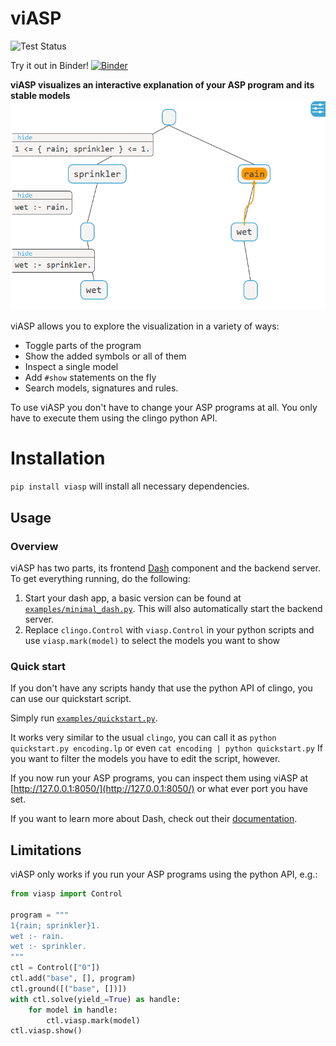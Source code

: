 # viASP

![Test Status](https://github.com/stephanzwicknagl/viasp/actions/workflows/build_and_test.yml/badge.svg)


Try it out in Binder! [![Binder](https://mybinder.org/badge_logo.svg)](https://mybinder.org/v2/gh/stephanzwicknagl/viasp/main?filepath=examples%2Fintro_viasp.ipynb)


**viASP visualizes an interactive explanation of your ASP program and its stable models**
![Example visualization](docs/img/header.png)

viASP allows you to explore the visualization in a variety of ways:

* Toggle parts of the program
* Show the added symbols or all of them
* Inspect a single model
* Add `#show` statements on the fly
* Search models, signatures and rules.

To use viASP you don't have to change your ASP programs at all. You only have to execute them using the clingo python
API.

# Installation

`pip install viasp`
will install all necessary dependencies.

## Usage

### Overview

viASP has two parts, its frontend [Dash](https://dash.plotly.com) component and the backend server. To get everything
running, do the following:

1. Start your dash app, a basic version can be found at [`examples/minimal_dash.py`](examples/minimal_dash.py). This will also automatically start the backend server.
2. Replace `clingo.Control` with `viasp.Control` in your python scripts and use `viasp.mark(model)` to select the models
   you want to show

### Quick start

If you don't have any scripts handy that use the python API of clingo, you can use our quickstart script.

Simply run [`examples/quickstart.py`](examples/quickstart.py).

It works very similar to the usual `clingo`, you can call it as `python quickstart.py encoding.lp` or
even `cat encoding | python quickstart.py`
If you want to filter the models you have to edit the script, however.

If you now run your ASP programs, you can inspect them using viASP at [http://127.0.0.1:8050/](http://127.0.0.1:8050/)
or what ever port you have set.

If you want to learn more about Dash, check out their [documentation](https://dash.plotly.com/layout).

## Limitations

viASP only works if you run your ASP programs using the python API, e.g.:

```python
from viasp import Control

program = """
1{rain; sprinkler}1.
wet :- rain.
wet :- sprinkler.
"""
ctl = Control(["0"])
ctl.add("base", [], program)
ctl.ground([("base", [])])
with ctl.solve(yield_=True) as handle:
    for model in handle:
        ctl.viasp.mark(model)
ctl.viasp.show()
```
